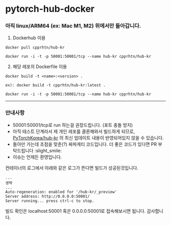 # pytorch-hub-docker
### 아직 linux/ARM64 (ex: Mac M1, M2) 위에서만 돌아갑니다.

1. Dockerhub 이용
```
docker pull cpprhtn/hub-kr

docker run -i -t -p 50001:50001/tcp --name hub-kr cpprhtn/hub-kr
```

2. 해당 레포의 Dockerfile 이용
```
docker build -t <name>:<version> .

ex): docker build -t cpprhtn/hub-kr:latest .

docker run -i -t -p 50001:50001/tcp --name hub-kr cpprhtn/hub-kr
```
--- 
### 안내사항
- 50001:50001/tcp로 run 하는걸 권장드립니다. (포트 충돌 방지)
- 아직 테스트 단계라서 제 개인 레포를 클론해와서 빌드하게 되므로, [PyTorchKorea/hub-kr](https://github.com/PyTorchKorea/hub-kr) 의 최신 업데이트 내용이 반영되어있지 않을 수 있습니다.
- 돌아만 가는데 초점을 맞춘(?) 짜파게티 코드입니다. 더 좋은 코드가 있다면 PR 부탁드립니다 :slight_smile: 
- 이슈는 언제든 환영입니다.

컨테이너의 로그에서 아래와 같은 로그가 뜬다면 빌드가 성공된것입니다.
```
...
생략
...
Auto-regeneration: enabled for '/hub-kr/_preview'
Server address: http://0.0.0.0:50001/
Server running... press ctrl-c to stop.
```

빌드 확인은 localhost:50001 혹은 0.0.0.0:50001로 접속해보시면 됩니다.
감사합니다.
